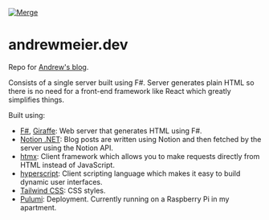 [![Merge](https://github.com/ameier38/andrewmeier.dev/actions/workflows/merge.yml/badge.svg)](https://github.com/ameier38/andrewmeier.dev/actions/workflows/merge.yml)

# andrewmeier.dev
Repo for [Andrew's blog](https://andrewmeier.dev).

Consists of a single server built using F#. Server generates plain HTML so there
is no need for a front-end framework like React which greatly simplifies things.

Built using:
- [F#](https://fsharp.org/), [Giraffe](https://github.com/giraffe-fsharp/Giraffe): Web server that generates HTML using F#. 
- [Notion .NET](https://github.com/notion-dotnet/notion-sdk-net): Blog posts are written using Notion and then fetched by the server using the Notion API.
- [htmx](https://htmx.org/): Client framework which allows you to make requests directly from HTML instead of JavaScript.
- [hyperscript](https://hyperscript.org/): Client scripting language which makes it easy to build dynamic user interfaces.
- [Tailwind CSS](https://tailwindcss.com/): CSS styles.
- [Pulumi](https://www.pulumi.com/): Deployment. Currently running on a Raspberry Pi in my apartment.
